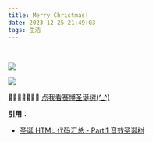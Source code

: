 ```yaml
---
title: Merry Christmas!
date: 2023-12-25 21:49:03
tags: 生活
---
```


<br>

![](https://s2.loli.net/2023/12/27/HJP4O7sgTtrxMCe.jpg)

![](https://s2.loli.net/2023/12/27/o6wa24CLNDS3cBp.jpg)



 🎄🎄🎄🎄🎄🎄🎄
[点我看赛博圣诞树(^_^\)](/HTML/Merry-Christmas/index.html)



**引用**：

- [圣诞 HTML 代码汇总 - Part.1 音效圣诞树](https://blog.csdn.net/Gou_Hailong/article/details/128401580)

